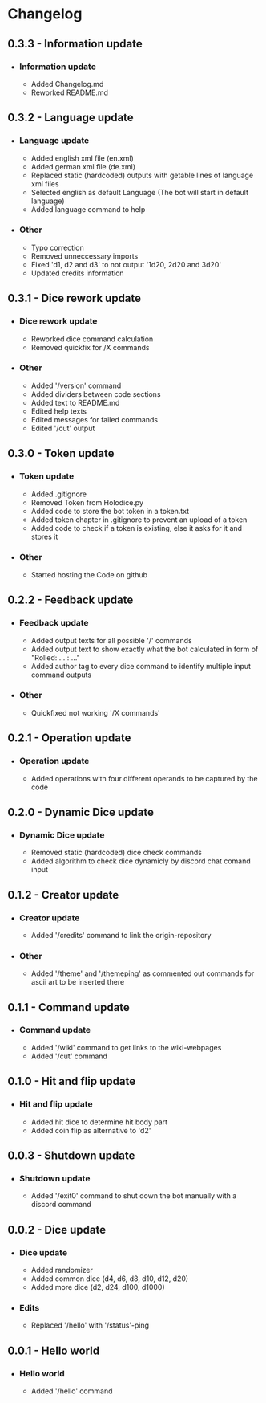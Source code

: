 # Changelog

## 0.3.3 - Information update
* ### Information update
    * Added Changelog.md
    * Reworked README.md

## 0.3.2 - Language update
* ### Language update
    * Added english xml file (en.xml)
    * Added german xml file (de.xml)
    * Replaced static (hardcoded) outputs with getable lines of language xml files
    * Selected english as default Language (The bot will start in default language)
    * Added language command to help
* ### Other
    * Typo correction
    * Removed unneccessary imports
    * Fixed 'd1, d2 and d3' to not output '1d20, 2d20 and 3d20'
    * Updated credits information

## 0.3.1 - Dice rework update
* ### Dice rework update
    * Reworked dice command calculation
    * Removed quickfix for /X commands
* ### Other
    * Added '/version' command
    * Added dividers between code sections
    * Added text to README.md
    * Edited help texts
    * Edited messages for failed commands
    * Edited '/cut' output

## 0.3.0 - Token update
* ### Token update
    * Added .gitignore
    * Removed Token from Holodice.py
    * Added code to store the bot token in a token.txt
    * Added token chapter in .gitignore to prevent an upload of a token
    * Added code to check if a token is existing, else it asks for it and stores it
* ### Other
    * Started hosting the Code on github

## 0.2.2 - Feedback update
* ### Feedback update
    * Added output texts for all possible '/' commands
    * Added output text to show exactly what the bot calculated in form of "Rolled: ... : ..."
    * Added author tag to every dice command to identify multiple input command outputs
* ### Other
    * Quickfixed not working '/X commands'

## 0.2.1 - Operation update
* ### Operation update
    * Added operations with four different operands to be captured by the code

## 0.2.0 - Dynamic Dice update
* ### Dynamic Dice update
    * Removed static (hardcoded) dice check commands
    * Added algorithm to check dice dynamicly by discord chat comand input

## 0.1.2 - Creator update
* ### Creator update
    * Added '/credits' command to link the origin-repository
* ### Other
    * Added '/theme' and '/themeping' as commented out commands for ascii art to be inserted there

## 0.1.1 - Command update
* ### Command update
    * Added '/wiki' command to get links to the wiki-webpages
    * Added '/cut' command

## 0.1.0 - Hit and flip update
* ### Hit and flip update
    * Added hit dice to determine hit body part
    * Added coin flip as alternative to 'd2'

## 0.0.3 - Shutdown update
* ### Shutdown update
    * Added '/exit0' command to shut down the bot manually with a discord command

## 0.0.2 - Dice update
* ### Dice update
    * Added randomizer
    * Added common dice (d4, d6, d8, d10, d12, d20)
    * Added more dice (d2, d24, d100, d1000)
* ### Edits
    * Replaced '/hello' with '/status'-ping

## 0.0.1 - Hello world
* ### Hello world
    * Added '/hello' command